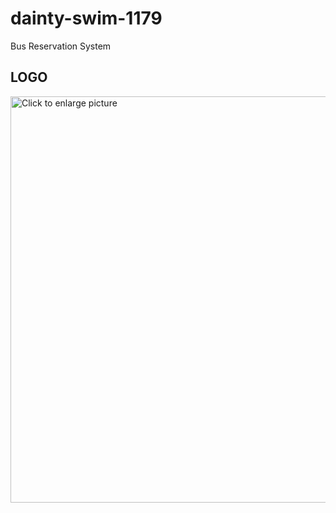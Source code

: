 # dainty-swim-1179
Bus Reservation System
<h2>LOGO</h2>
 <img align="center" src="https://drive.google.com/file/d/16AQ0Jf5e92IBs9pGbuLwI-ocfoyLPvkS/view" style="width: 650px; max-width: 100%; height: auto" title="Click to enlarge picture" />

